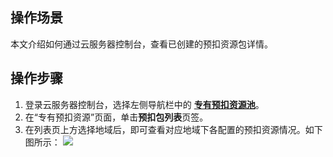 ## 操作场景
本文介绍如何通过云服务器控制台，查看已创建的预扣资源包详情。

## 操作步骤
1. 登录云服务器控制台，选择左侧导航栏中的 **[专有预扣资源池](https://console.cloud.tencent.com/cvm/preparedinstances)**。
2. 在“专有预扣资源”页面，单击**预扣包列表**页签。
3. 在列表页上方选择地域后，即可查看对应地域下各配置的预扣资源情况。如下图所示：
![](https://qcloudimg.tencent-cloud.cn/raw/37f9c1d3accbd9f7b752de891044e5a7.png)

